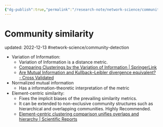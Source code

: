 ```yaml
---
{"dg-publish":true,"permalink":"/research-note/network-science/community-similarity/","dgPassFrontmatter":true}
---
```



# Community similarity
updated: 2022-12-13
#network-science/community-detection 
 
- Variation of Information: 
	- Variation of Information is a distance metric.
	- [Comparing Clusterings by the Variation of Information | SpringerLink](https://link.springer.com/chapter/10.1007/978-3-540-45167-9_14)
	- [Are Mutual Information and Kullback–Leibler divergence equivalent? - Cross Validated](https://stats.stackexchange.com/questions/487012/are-mutual-information-and-kullback-leibler-divergence-equivalent)
- Normalized mutual information
	- Has a information-theoretic interpretation of the metric
- Element-centric similarity:
	- Fixes the implicit biases of the prevailing similarity metrics. 
	- It can be extended to non-exclusive community structures such as hierarchical and overlapping communities. Highly Recommended.
	- [Element-centric clustering comparison unifies overlaps and hierarchy | Scientific Reports](https://www.nature.com/articles/s41598-019-44892-y)